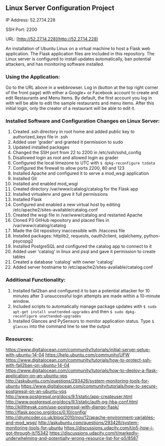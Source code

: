 ## Linux Server Configuration Project
IP Address: 52.27.14.228

SSH Port: 2200

URL: [http://52.27.14.228](http://52.27.14.228) 

An installation of Ubuntu Linux on a virtual machine to host a Flask web application.
The Flask application files are included in this repository. The Linux server is 
configured to install updates automatically, ban potential attackers, and has 
monitoring software installed.

### Using the Application:
Go to the URL above in a webbrowser. Log in (button at the top right 
corner of the front page) with either a Google+ or Facebook account to create 
and edit Restaurants and Menu Items. By default, the first account you log in
with will be able to edit the sample restaurants and menu items. After this 
initial login, only the creator of a restaurant will be able to edit it.

### Installed Software and Configuration Changes on Linux Server:
1. Created .ssh directory in root home and added public key to authorized_keys file in .ssh
2. Added user 'grader' and granted it permission to sudo
3. Updated installed packages
4. Changed the SSH port from 22 to 2200 in /etc/ssh/sshd_config
5. Disallowed login as root and allowed login as grader
6. Configured the local timezone to UTC with `$ dpkg-reconfigure tzdata`
7. Configured the firewall to allow ports 2200, 80 and 123
8. Installed Apache and configured it to serve a mod_wsgi application
9. Installed Git
10. Installed and enabled mod_wsgi
11. Created directory /var/www/catalog/catalog for the Flask app
12. Installed virtualenv and gave it full permissions
13. Installed Flask
14. Configured and enabled a new virtual host by editing /etc/apache2/sites-available/catalog.conf
15. Created the wsgi file in /var/www/catalog and restarted Apache
16. Cloned P3 GitHub repository and placed files in /var/www/catalog/catalog
17. Made the Git repository inaccessible with .htaccess file 
18. Installed packages: httplib2, requests, oauth2client, sqlalchemy, python-psycopg2
19. Installed PostgreSQL and configured the catalog app to connect to it
20. Added user 'catalog' in linux and psql and gave it permission to create tables
21. Created a database 'catalog' with owner 'catalog'
22. Added server hostname to /etc/apache2/sites-available/catalog.conf	
	
### Additional Functionality:
1. Installed fail2ban and configured it to ban a potential attacker for
	10 minutes after 3 unsuccessful login attempts are made within a 10-minute window.
2. Included scripts to automatically manage package updates with `$ sudo apt-get install unattended-upgrades`
and then `$ sudo dpkg-reconfigure unattended-upgrades`
3. Installed Glances and PySensors to monitor application status. Type `$ glances` into
the command line to see the output
	
### Resources:
https://www.digitalocean.com/community/tutorials/initial-server-setup-with-ubuntu-14-04
https://help.ubuntu.com/community/UFW
https://www.digitalocean.com/community/tutorials/how-to-protect-ssh-with-fail2ban-on-ubuntu-14-04
https://www.digitalocean.com/community/tutorials/how-to-deploy-a-flask-application-on-an-ubuntu-vps
http://askubuntu.com/questions/293426/system-monitoring-tools-for-ubuntu
https://www.digitalocean.com/community/tutorials/how-to-secure-postgresql-on-an-ubuntu-vps
http://www.postgresql.org/docs/9.1/static/app-createuser.html
http://www.postgresql.org/docs/9.1/static/auth-pg-hba-conf.html
http://killtheyak.com/use-postgresql-with-django-flask/
http://flask.pocoo.org/docs/0.10/config/
http://drumcoder.co.uk/blog/2010/nov/12/apache-environment-variables-and-mod_wsgi/
http://askubuntu.com/questions/293426/system-monitoring-tools-for-ubuntu
https://discussions.udacity.com/t/p5-how-i-got-through-it/15342
https://discussions.udacity.com/t/markedly-underwhelming-and-potentially-wrong-resource-list-for-p5/8587





